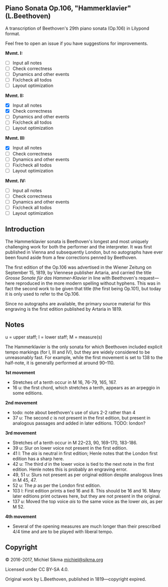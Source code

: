 Piano Sonata Op.106, "Hammerklavier" (L.Beethoven)
--------------------------------------------------

A transcription of Beethoven's 29th piano sonata (Op.106) in Lilypond format.

Feel free to open an issue if you have suggestions for improvements.

**Mvmt. I:**

* [ ] Input all notes
* [ ] Check correctness
* [ ] Dynamics and other events
* [ ] Fix/check all todos
* [ ] Layout optimization

**Mvmt. II:**

* [x] Input all notes
* [x] Check correctness
* [ ] Dynamics and other events
* [ ] Fix/check all todos
* [ ] Layout optimization

**Mvmt. III:**

* [x] Input all notes
* [ ] Check correctness
* [ ] Dynamics and other events
* [ ] Fix/check all todos
* [ ] Layout optimization

**Mvmt. IV:**

* [ ] Input all notes
* [ ] Check correctness
* [ ] Dynamics and other events
* [ ] Fix/check all todos
* [ ] Layout optimization

Introduction
------------

The Hammerklavier sonata is Beethoven's longest and most uniquely challenging work for both the performer and the interpreter. It was first published in Vienna and subsequently London, but no autographs have ever been found aside from a few corrections penned by Beethoven.

The first edition of the Op.106 was advertised in the Wiener Zeitung on September 15, 1819, by Viennese publisher Artaria, and carried the title *Grosse Sonate für das Hammer-Klavier* in line with Beethoven's request—here reproduced in the more modern spelling without hyphens. This was in fact the second work to be given that title (the first being Op.101), but today it is only used to refer to the Op.106.

Since no autographs are available, the primary source material for this engraving is the first edition published by Artaria in 1819.

Notes
-----

u = upper staff; l = lower staff; M = measure(s)

The Hammerklavier is the only sonata for which Beethoven included explicit tempo markings (for I, III and IV), but they are widely considered to be unreasonably fast. For example, while the first movement is set to 138 to the half-note, it is generally performed at around 90–110.

**1st movement**

* Stretches of a tenth occur in M 16, 76-79, 165, 167.
* 16 u: the first chord, which stretches a tenth, appears as an arpeggio in some editions.

**2nd movement**

* todo: note about beethoven's use of slurs 2-2 rather than 4
* 37 u: The second *c* is not present in the first edition, but present in analogous passages and added in later editions. TODO: london?

**3rd movement**

* Stretches of a tenth occur in M 22–23, 90, 169-170, 183-186.
* 39 u: Slur on lower voice not present in the first edition.
* 41 l: The *ais* is neutral in first edition; Henle notes that the London first edition has a sharp here.
* 42 u: The third *d* in the lower voice is tied to the next note in the first edition. Henle notes this is probably an engraving error.
* 49, 51 u: Slurs not present as per original edition despite analogous lines in M 45, 47.
* 52 u: The *p* as per the London first edition.
* 103 l: First edition prints a tied 16 and 8. This should be 16 and 16. Many later editions print octaves here, but they are not present in the original.
* 137 u: Moved the top voice *ais* to the same voice as the lower *ais*, as per M 52.

**4th movement**

* Several of the opening measures are much longer than their prescribed 4/4 time and are to be played with liberal tempo.

Copyright
---------

© 2016-2017, Michiel Sikma <michiel@sikma.org>

Licensed under CC BY-SA 4.0.

Original work by L.Beethoven, published in 1819—copyright expired.
